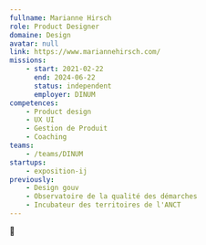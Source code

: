 ```yaml
---
fullname: Marianne Hirsch
role: Product Designer
domaine: Design
avatar: null
link: https://www.mariannehirsch.com/
missions:
    - start: 2021-02-22
      end: 2024-06-22
      status: independent
      employer: DINUM
competences:
    - Product design
    - UX UI
    - Gestion de Produit
    - Coaching
teams:
    - /teams/DINUM
startups:
    - exposition-ij
previously:
    - Design gouv
    - Observatoire de la qualité des démarches
    - Incubateur des territoires de l'ANCT
---
```


🌻
